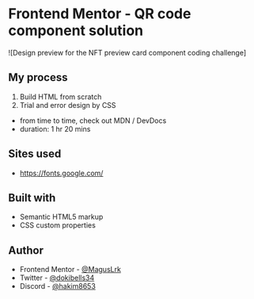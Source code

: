 # Frontend Mentor - QR code component solution

![Design preview for the NFT preview card component coding challenge]

## My process

1. Build HTML from scratch 
2. Trial and error design by CSS

- from time to time, check out MDN / DevDocs
- duration: 1 hr 20 mins

## Sites used 
 - https://fonts.google.com/


## Built with

- Semantic HTML5 markup
- CSS custom properties

## Author

- Frontend Mentor - [@MagusLrk](https://www.frontendmentor.io/profile/MagusLrk)
- Twitter - [@dokibells34](https://www.twitter.com/dokibells34)
- Discord - [@hakim8653](https://www.discord.com/)
